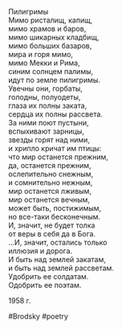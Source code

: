 Пилигримы  
Мимо ристалищ, капищ,  
мимо храмов и баров,  
мимо шикарных кладбищ,  
мимо больших базаров,  
мира и горя мимо,  
мимо Мекки и Рима,  
синим солнцем палимы,  
идут по земле пилигримы.  
Увечны они, горбаты,  
голодны, полуодеты,  
глаза их полны заката,  
сердца их полны рассвета.  
За ними поют пустыни,  
вспыхивают зарницы,  
звезды горят над ними,  
и хрипло кричат им птицы:  
что мир останется прежним,  
да, останется прежним,  
ослепительно снежным,  
и сомнительно нежным,  
мир останется лживым,  
мир останется вечным,  
может быть, постижимым,  
но все-таки бесконечным.  
И, значит, не будет толка  
от веры в себя да в Бога.  
…И, значит, остались только  
иллюзия и дорога.  
И быть над землей закатам,  
и быть над землей рассветам.  
Удобрить ее солдатам.  
Одобрить ее поэтам.  
  
1958 г.

#Brodsky
#poetry
